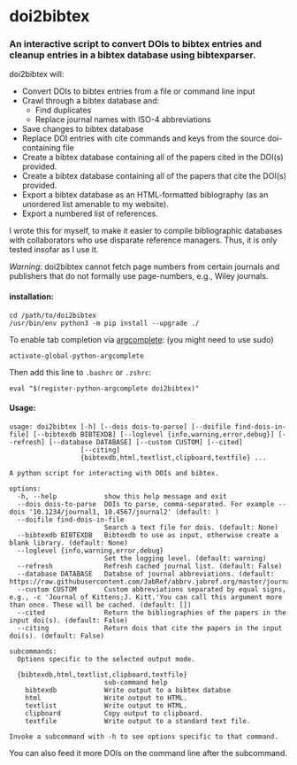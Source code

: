 # doi2bibtex
### An interactive script to convert DOIs to bibtex entries and cleanup entries in a bibtex database using bibtexparser.
doi2bibtex will:
- Convert DOIs to bibtex entries from a file or command line input
- Crawl through a bibtex database and:
    - Find duplicates
    - Replace journal names with ISO-4 abbreviations
- Save changes to bibtex database
- Replace DOI entries with cite commands and keys from the source doi-containing file
- Create a bibtex database containing all of the papers cited in the DOI(s) provided.
- Create a bibtex database containing all of the papers that cite the DOI(s) provided.
- Export a bibtex database as an HTML-formatted biblography (as an unordered list amenable to my website).
- Export a numbered list of references.

I wrote this for myself, to make it easier to compile bibliographic databases with collaborators who use disparate reference managers. Thus, it is only tested insofar as I use it.

*Warning*: doi2bibtex cannot fetch page numbers from certain journals and publishers that do not formally use page-numbers, e.g., Wiley journals.

#### installation:
```
cd /path/to/doi2bibtex
/usr/bin/env python3 -m pip install --upgrade ./
```
To enable tab completion via [argcomplete](https://github.com/kislyuk/argcomplete): (you might need to use sudo)
```
activate-global-python-argcomplete
``` 

Then add this line to `.bashrc` or `.zshrc`:
```
eval "$(register-python-argcomplete doi2bibtex)"
```

#### Usage:
```
usage: doi2bibtex [-h] [--dois dois-to-parse] [--doifile find-dois-in-file] [--bibtexdb BIBTEXDB] [--loglevel {info,warning,error,debug}] [--refresh] [--database DATABASE] [--custom CUSTOM] [--cited]
                  [--citing]
                  {bibtexdb,html,textlist,clipboard,textfile} ...

A python script for interacting with DOIs and bibtex.

options:
  -h, --help            show this help message and exit
  --dois dois-to-parse  DOIs to parse, comma-separated. For example --dois '10.1234/journal1, 10.4567/journal2' (default: )
  --doifile find-dois-in-file
                        Search a text file for dois. (default: None)
  --bibtexdb BIBTEXDB   Bibtexdb to use as input, otherwise create a blank library. (default: None)
  --loglevel {info,warning,error,debug}
                        Set the logging level. (default: warning)
  --refresh             Refresh cached journal list. (default: False)
  --database DATABASE   Databse of journal abbreviations. (default: https://raw.githubusercontent.com/JabRef/abbrv.jabref.org/master/journals/journal_abbreviations_acs.csv)
  --custom CUSTOM       Custom abbreviations separated by equal signs, e.g., -c 'Journal of Kittens;J. Kitt.'You can call this argument more than once. These will be cached. (default: [])
  --cited               Return the bibliographies of the papers in the input doi(s). (default: False)
  --citing              Return dois that cite the papers in the input doi(s). (default: False)

subcommands:
  Options specific to the selected output mode.

  {bibtexdb,html,textlist,clipboard,textfile}
                        sub-command help
    bibtexdb            Write output to a bibtex databse
    html                Write output to HTML.
    textlist            Write output to HTML.
    clipboard           Copy output to clipboard.
    textfile            Write output to a standard text file.

Invoke a subcommand with -h to see options specific to that command.
```

You can also feed it more DOIs on the command line after the subcommand.
